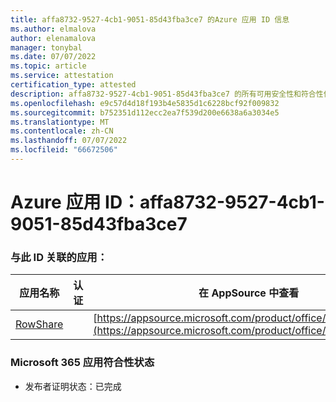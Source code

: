 ```yaml
---
title: affa8732-9527-4cb1-9051-85d43fba3ce7 的Azure 应用 ID 信息
ms.author: elmalova
author: elenamalova
manager: tonybal
ms.date: 07/07/2022
ms.topic: article
ms.service: attestation
certification_type: attested
description: affa8732-9527-4cb1-9051-85d43fba3ce7 的所有可用安全性和符合性信息。
ms.openlocfilehash: e9c57d4d18f193b4e5835d1c6228bcf92f009832
ms.sourcegitcommit: b752351d112ecc2ea7f539d200e6638a6a3034e5
ms.translationtype: MT
ms.contentlocale: zh-CN
ms.lasthandoff: 07/07/2022
ms.locfileid: "66672506"
---
```

# <a name="azure-app-id-affa8732-9527-4cb1-9051-85d43fba3ce7"></a>Azure 应用 ID：affa8732-9527-4cb1-9051-85d43fba3ce7


### <a name="apps-associated-with-this-id"></a>与此 ID 关联的应用：
| **应用名称** | **认证** | **在 AppSource 中查看** |
|--------------|---------------|-----------------------|
| [RowShare](../forward/WA200002567.md) |  | [https://appsource.microsoft.com/product/office/WA200002567](https://appsource.microsoft.com/product/office/WA200002567) |

### <a name="microsoft-365-app-compliance-status"></a>Microsoft 365 应用符合性状态
- 发布者证明状态：已完成
